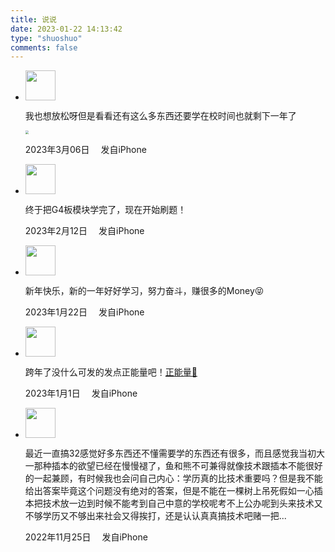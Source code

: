 ```yaml
---
title: 说说
date: 2023-01-22 14:13:42
type: "shuoshuo"
comments: false
---
```


<link rel="stylesheet" href="https://image-1309791158.cos.ap-guangzhou.myqcloud.com/butterfly/css/shuoshuo.css"
    media="all" onload="this.media='all'">
<link href="https://cdn.bootcdn.net/ajax/libs/font-awesome/4.7.0/css/font-awesome.min.css" rel="stylesheet" media="all" onload="this.media='all'">    

<div id="primary" class="content-area">
    <main id="main" class="site-main" role="main">
        <div id="shuoshuo_content">
            <ul class="cbp_tmtimeline">
                <li> 
                    <span class="shuoshuo_author_img">
                    <img src="https://image-1309791158.cos.ap-guangzhou.myqcloud.com/butterfly/blog_other/93801118587.webp"
                            class="avatar avatar-48 zhuan" width="48" height="48">
                    </span>
                    <div class="cbp_tmlabel">
                        <p></p>
                        <p>我也想放松呀但是看看还有这么多东西还要学在校时间也就剩下一年了</p>
                        <img src="https://image-1309791158.cos.ap-guangzhou.myqcloud.com/其他/微信图片_20230306094034.webp" alt=" " style="zoom:33%;" />
                        <p></p>
                        <p class="shuoshuo_time"><i class="fa fa-clock-o"></i>
                            <span id="masked">2023年3月06日</span>&emsp;<i class="fas fa-mobile-alt"></i> <span id="masked">发自iPhone</span>
                        </p>
                    </div>
                </li>             
                <li> 
                    <span class="shuoshuo_author_img">
                    <img src="https://image-1309791158.cos.ap-guangzhou.myqcloud.com/butterfly/blog_other/93801118587.webp"
                            class="avatar avatar-48 zhuan" width="48" height="48">
                    </span>
                    <div class="cbp_tmlabel">
                        <p></p>
                        <p>终于把G4板模块学完了，现在开始刷题！</p>
                        <p></p>
                        <p class="shuoshuo_time"><i class="fa fa-clock-o"></i>
                            <span id="masked">2023年2月12日</span>&emsp;<i class="fas fa-mobile-alt"></i> <span id="masked">发自iPhone</span>
                        </p>
                    </div>
                </li>            
                <li> 
                    <span class="shuoshuo_author_img">
                    <img src="https://image-1309791158.cos.ap-guangzhou.myqcloud.com/butterfly/blog_other/93801118587.webp"
                            class="avatar avatar-48 zhuan" width="48" height="48">
                    </span>
                    <div class="cbp_tmlabel">
                        <p></p>
                        <p>新年快乐，新的一年好好学习，努力奋斗，赚很多的Money😝</p>
                        <p></p>
                        <p class="shuoshuo_time"><i class="fa fa-clock-o"></i>
                            <span id="masked">2023年1月22日</span>&emsp;<i class="fas fa-mobile-alt"></i> <span id="masked">发自iPhone</span>
                        </p>
                    </div>
                </li>
                <li> 
                    <span class="shuoshuo_author_img">
                    <img src="https://image-1309791158.cos.ap-guangzhou.myqcloud.com/butterfly/blog_other/93801118587.webp"
                            class="avatar avatar-48 zhuan" width="48" height="48">
                    </span>
                    <div class="cbp_tmlabel">
                        <p></p>
                        <p>跨年了没什么可发的发点正能量吧！<a href="https://vr.justeasy.cn/view/v16n32829131g693-1666886257.html" target="_blank">正能量🔞</a></p>
                        <p></p>
                        <p class="shuoshuo_time"><i class="fa fa-clock-o"></i>
                            <span id="masked">2023年1月1日</span>&emsp;<i class="fas fa-mobile-alt"></i> <span id="masked">发自iPhone</span>
                        </p>
                    </div>
                </li>
                <li> 
                    <span class="shuoshuo_author_img">
                    <img src="https://image-1309791158.cos.ap-guangzhou.myqcloud.com/butterfly/blog_other/93801118587.webp"
                            class="avatar avatar-48 zhuan" width="48" height="48">
                    </span>
                    <div class="cbp_tmlabel">
                        <p></p>
                        <p>最近一直搞32感觉好多东西还不懂需要学的东西还有很多，而且感觉我当初大一那种插本的欲望已经在慢慢褪了，鱼和熊不可兼得就像技术跟插本不能很好的一起兼顾，有时候我也会问自己内心：学历真的比技术重要吗？但是我不能给出答案毕竟这个问题没有绝对的答案，但是不能在一棵树上吊死假如一心插本把技术放一边到时候不能考到自己中意的学校呢考不上公办呢到头来技术又不够学历又不够出来社会又得挨打，还是认认真真搞技术吧赌一把...</p>
                        <p></p>
                        <p class="shuoshuo_time"><i class="fa fa-clock-o"></i>
                            <span id="masked">2022年11月25日</span>&emsp;<i class="fas fa-mobile-alt"></i> <span id="masked">发自iPhone</span>
                        </p>
                    </div>
                </li>                
            </ul>
        </div>
</div>
<script type="text/javascript">
    (function () {
        var oldClass = "";
        var Obj = "";
        $(".cbp_tmtimeline li").hover(function () {
            Obj = $(this).children(".shuoshuo_author_img");
            Obj = Obj.children("img");
            oldClass = Obj.attr("class");
            var newClass = oldClass + " zhuan";
            Obj.attr("class", newClass);
        }, function () {
            Obj.attr("class", oldClass);
        })
    })
</script>

